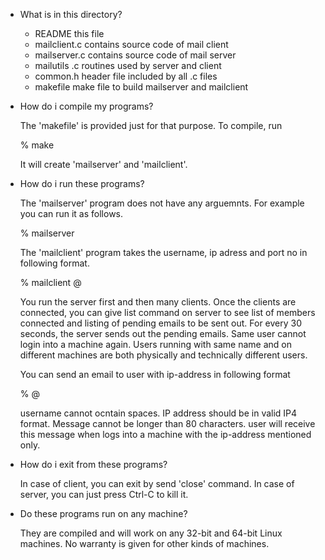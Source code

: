 * What is in this directory? 

  * README           this file
  * mailclient.c     contains source code of mail client
  * mailserver.c     contains source code of mail server
  * mailutils .c     routines used by server and client
  * common.h         header file included by all .c files
  * makefile         make file to build mailserver and mailclient

* How do i compile my programs? 

  The 'makefile' is provided just for that purpose. To compile, run

    % make

  It will create 'mailserver' and 'mailclient'.

* How do i run these programs? 

  The 'mailserver' program does not have any arguemnts. 
  For example you can run it as follows.

    % mailserver
 
  The 'mailclient' program takes the username, ip adress and port no in
  following format.

    % mailclient <user>@<ip-addr> <port>

  You run the server first and then many clients. Once the clients are
  connected, you can give list command on server to see list of members
  connected and listing of pending emails to be sent out. For every 30
  seconds, the server sends out the pending emails. Same user cannot login
  into a machine again. Users running with same name and on different
  machines are both physically and technically different users.
  
  You can send an email to user with ip-address in following format
  
  	% <user>@<ip-addr> <message>
  	
  username cannot ocntain spaces. IP address should be in valid IP4
  format. Message cannot be longer than 80 characters. user will receive
  this message when logs into a machine with the ip-address mentioned
  only.

* How do i exit from these programs? 

  In  case of  client, you can exit by send 'close' command.
  In case of server, you can just press Ctrl-C to kill it. 

* Do these programs run on any machine? 

  They are compiled and will work on any 32-bit and 64-bit Linux machines. No warranty is given for
  other kinds of machines.
  
